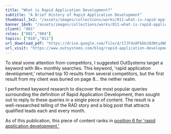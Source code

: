 ```yaml
---
title: "What is Rapid Application Development?"
subtitle: "A Brief History of Rapid Application Development"
thumbnail_3x2: "/assets/images/collections/works/011-what-is-rapid-application-development/3x2.png"
banner_16x9: "/assets/images/collections/works/011-what-is-rapid-application-development/16x9.png"
client: "001"
roles: ["001","004"]
topics: ["010","011"]
url_download_pdf: "https://drive.google.com/file/d/17JFdx0FbbbcN3NtydWEb6qVmW8Cogedd/view?usp=sharing"
url_visit: "https://www.outsystems.com/blog/rapid-application-development.html"
---
```

To steal some attention from competitors, I suggested OutSystems target a keyword with 8k+ monthly searches. This keyword, 'rapid application development,' returned top 10 results from several competitors, but the first result from my client was buried on page 8… the nether realm.

I performed keyword research to discover the most popular queries surrounding the definition of Rapid Application Development, then sought out to reply to these queries in a single piece of content. The result is a well-researched telling of the RAD story and a blog post that attracts qualified leads each and every month.

As of this publication, this piece of content ranks in [position 6 for 'rapid application development.'](/assets/images/collections/works/011-what-is-rapid-application-development/rad-listing.png)
